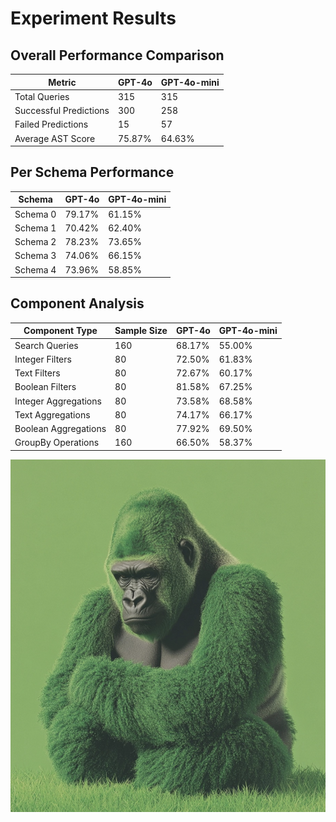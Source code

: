 # Experiment Results

## Overall Performance Comparison

| Metric | GPT-4o | GPT-4o-mini |
|--------|--------|-------------|
| Total Queries | 315 | 315 |
| Successful Predictions | 300 | 258 |
| Failed Predictions | 15 | 57 |
| Average AST Score | 75.87% | 64.63% |

## Per Schema Performance

| Schema | GPT-4o | GPT-4o-mini |
|--------|--------|-------------|
| Schema 0 | 79.17% | 61.15% |
| Schema 1 | 70.42% | 62.40% |
| Schema 2 | 78.23% | 73.65% |
| Schema 3 | 74.06% | 66.15% |
| Schema 4 | 73.96% | 58.85% |

## Component Analysis

| Component Type | Sample Size | GPT-4o | GPT-4o-mini |
|---------------|-------------|---------|-------------|
| Search Queries | 160 | 68.17% | 55.00% |
| Integer Filters | 80 | 72.50% | 61.83% |
| Text Filters | 80 | 72.67% | 60.17% |
| Boolean Filters | 80 | 81.58% | 67.25% |
| Integer Aggregations | 80 | 73.58% | 68.58% |
| Text Aggregations | 80 | 74.17% | 66.17% |
| Boolean Aggregations | 80 | 77.92% | 69.50% |
| GroupBy Operations | 160 | 66.50% | 58.37% |

![Weaviate Gorilla](../../visuals/weaviate-gorillas/gorilla-118.png)
